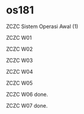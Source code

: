 # os181

ZCZC Sistem Operasi Awal (1)

ZCZC W01

ZCZC W02

ZCZC W03

ZCZC W04

ZCZC W05

ZCZC W06 done.

ZCZC W07 done.
